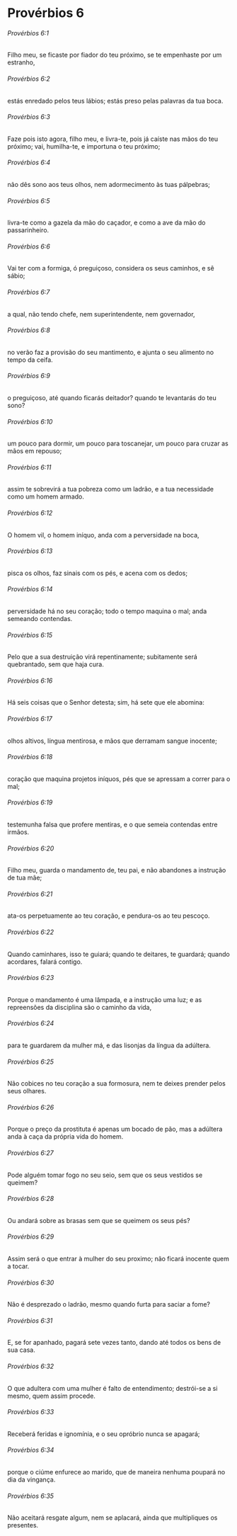 # Provérbios 6

###### Provérbios 6:1

Filho meu, se ficaste por fiador do teu próximo, se te empenhaste por um estranho,

###### Provérbios 6:2

estás enredado pelos teus lábios; estás preso pelas palavras da tua boca.

###### Provérbios 6:3

Faze pois isto agora, filho meu, e livra-te, pois já caíste nas mãos do teu próximo; vai, humilha-te, e importuna o teu próximo;

###### Provérbios 6:4

não dês sono aos teus olhos, nem adormecimento às tuas pálpebras;

###### Provérbios 6:5

livra-te como a gazela da mão do caçador, e como a ave da mão do passarinheiro.

###### Provérbios 6:6

Vai ter com a formiga, ó preguiçoso, considera os seus caminhos, e sê sábio;

###### Provérbios 6:7

a qual, não tendo chefe, nem superintendente, nem governador,

###### Provérbios 6:8

no verão faz a provisão do seu mantimento, e ajunta o seu alimento no tempo da ceifa.

###### Provérbios 6:9

o preguiçoso, até quando ficarás deitador? quando te levantarás do teu sono?

###### Provérbios 6:10

um pouco para dormir, um pouco para toscanejar, um pouco para cruzar as mãos em repouso;

###### Provérbios 6:11

assim te sobrevirá a tua pobreza como um ladrão, e a tua necessidade como um homem armado.

###### Provérbios 6:12

O homem vil, o homem iníquo, anda com a perversidade na boca,

###### Provérbios 6:13

pisca os olhos, faz sinais com os pés, e acena com os dedos;

###### Provérbios 6:14

perversidade há no seu coração; todo o tempo maquina o mal; anda semeando contendas.

###### Provérbios 6:15

Pelo que a sua destruição virá repentinamente; subitamente será quebrantado, sem que haja cura.

###### Provérbios 6:16

Há seis coisas que o Senhor detesta; sim, há sete que ele abomina:

###### Provérbios 6:17

olhos altivos, língua mentirosa, e mãos que derramam sangue inocente;

###### Provérbios 6:18

coração que maquina projetos iníquos, pés que se apressam a correr para o mal;

###### Provérbios 6:19

testemunha falsa que profere mentiras, e o que semeia contendas entre irmãos.

###### Provérbios 6:20

Filho meu, guarda o mandamento de, teu pai, e não abandones a instrução de tua mãe;

###### Provérbios 6:21

ata-os perpetuamente ao teu coração, e pendura-os ao teu pescoço.

###### Provérbios 6:22

Quando caminhares, isso te guiará; quando te deitares, te guardará; quando acordares, falará contigo.

###### Provérbios 6:23

Porque o mandamento é uma lâmpada, e a instrução uma luz; e as repreensões da disciplina são o caminho da vida,

###### Provérbios 6:24

para te guardarem da mulher má, e das lisonjas da língua da adúltera.

###### Provérbios 6:25

Não cobices no teu coração a sua formosura, nem te deixes prender pelos seus olhares.

###### Provérbios 6:26

Porque o preço da prostituta é apenas um bocado de pão, mas a adúltera anda à caça da própria vida do homem.

###### Provérbios 6:27

Pode alguém tomar fogo no seu seio, sem que os seus vestidos se queimem?

###### Provérbios 6:28

Ou andará sobre as brasas sem que se queimem os seus pés?

###### Provérbios 6:29

Assim será o que entrar à mulher do seu proximo; não ficará inocente quem a tocar.

###### Provérbios 6:30

Não é desprezado o ladrão, mesmo quando furta para saciar a fome?

###### Provérbios 6:31

E, se for apanhado, pagará sete vezes tanto, dando até todos os bens de sua casa.

###### Provérbios 6:32

O que adultera com uma mulher é falto de entendimento; destrói-se a si mesmo, quem assim procede.

###### Provérbios 6:33

Receberá feridas e ignomínia, e o seu opróbrio nunca se apagará;

###### Provérbios 6:34

porque o ciúme enfurece ao marido, que de maneira nenhuma poupará no dia da vingança.

###### Provérbios 6:35

Não aceitará resgate algum, nem se aplacará, ainda que multipliques os presentes.

